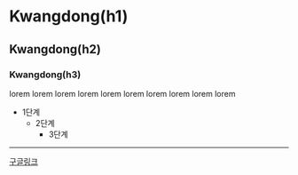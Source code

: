 # Kwangdong(h1)
## Kwangdong(h2)
### Kwangdong(h3)

lorem lorem lorem lorem lorem lorem lorem lorem lorem lorem

* 1단계
  * 2단계
    * 3단계

***

[구글링크](https://www.google.com)

